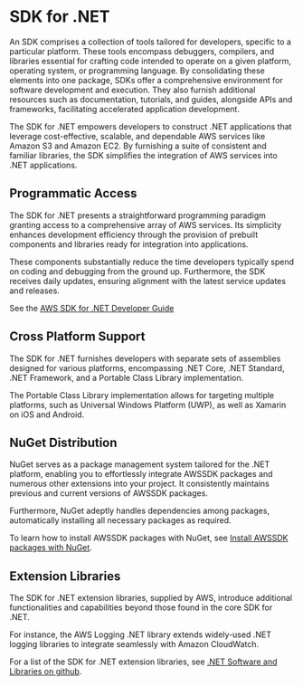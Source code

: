 # SDK for .NET

An SDK comprises a collection of tools tailored for developers, specific to a particular platform. These tools encompass debuggers, compilers, and libraries essential for crafting code intended to operate on a given platform, operating system, or programming language. By consolidating these elements into one package, SDKs offer a comprehensive environment for software development and execution. They also furnish additional resources such as documentation, tutorials, and guides, alongside APIs and frameworks, facilitating accelerated application development.

The SDK for .NET empowers developers to construct .NET applications that leverage cost-effective, scalable, and dependable AWS services like Amazon S3 and Amazon EC2. By furnishing a suite of consistent and familiar libraries, the SDK simplifies the integration of AWS services into .NET applications.

## Programmatic Access

The SDK for .NET presents a straightforward programming paradigm granting access to a comprehensive array of AWS services. Its simplicity enhances development efficiency through the provision of prebuilt components and libraries ready for integration into applications.

These components substantially reduce the time developers typically spend on coding and debugging from the ground up. Furthermore, the SDK receives daily updates, ensuring alignment with the latest service updates and releases.

See the [AWS SDK for .NET Developer Guide](https://docs.aws.amazon.com/sdk-for-net/v3/developer-guide/welcome.html)

## Cross Platform Support

The SDK for .NET furnishes developers with separate sets of assemblies designed for various platforms, encompassing .NET Core, .NET Standard, .NET Framework, and a Portable Class Library implementation.

The Portable Class Library implementation allows for targeting multiple platforms, such as Universal Windows Platform (UWP), as well as Xamarin on iOS and Android.


## NuGet Distribution

NuGet serves as a package management system tailored for the .NET platform, enabling you to effortlessly integrate AWSSDK packages and numerous other extensions into your project. It consistently maintains previous and current versions of AWSSDK packages.

Furthermore, NuGet adeptly handles dependencies among packages, automatically installing all necessary packages as required.

To learn how to install AWSSDK packages with NuGet, see [Install AWSSDK packages with NuGet](https://docs.aws.amazon.com/sdk-for-net/v3/developer-guide/net-dg-install-assemblies.html).

## Extension Libraries

The SDK for .NET extension libraries, supplied by AWS, introduce additional functionalities and capabilities beyond those found in the core SDK for .NET.

For instance, the AWS Logging .NET library extends widely-used .NET logging libraries to integrate seamlessly with Amazon CloudWatch.

For a list of the SDK for .NET extension libraries, see [.NET Software and Libraries on github](https://github.com/aws/dotnet#Software-and-Libraries).
